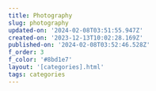```yaml
---
title: Photography
slug: photography
updated-on: '2024-02-08T03:51:55.947Z'
created-on: '2023-12-13T10:02:28.169Z'
published-on: '2024-02-08T03:52:46.528Z'
f_order: 3
f_color: '#8bd1e7'
layout: '[categories].html'
tags: categories
---
```



